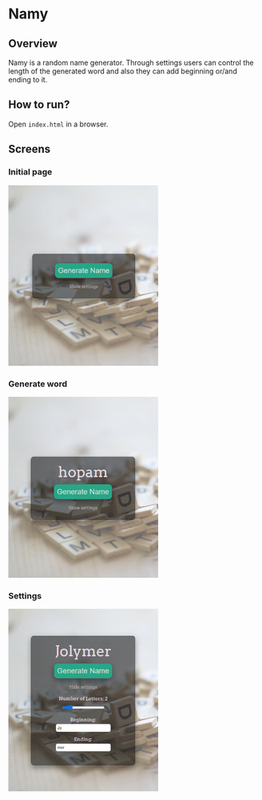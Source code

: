 # Namy
## Overview

Namy is a random name generator. Through settings users can control the length of the generated word and also they can add beginning or/and ending to it.

## How to run?
Open `index.html` in a browser.

## Screens

### Initial page
<img src="docs/init_screen.png" width=300/> 

### Generate word
<img src="docs/generated_word.png" width=300/> 

### Settings
<img src="docs/settings.png" width=300/> 
